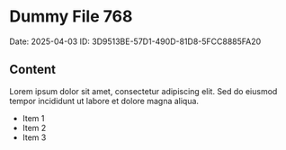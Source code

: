 # Dummy File 768

Date: 2025-04-03
ID: 3D9513BE-57D1-490D-81D8-5FCC8885FA20

## Content

Lorem ipsum dolor sit amet, consectetur adipiscing elit.
Sed do eiusmod tempor incididunt ut labore et dolore magna aliqua.

* Item 1
* Item 2
* Item 3

